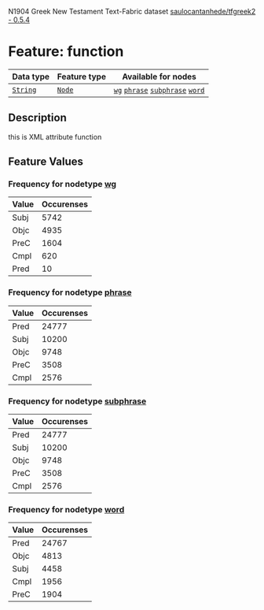 N1904 Greek New Testament Text-Fabric dataset [saulocantanhede/tfgreek2 - 0.5.4](https://github.com/saulocantanhede/tfgreek2)
# Feature: function
Data type|Feature type|Available for nodes
---|---|---
[`String`](featurebydatatype.md#string)|[`Node`](featurebytype.md#node)| [`wg`](featurebynodetype.md#wg)  [`phrase`](featurebynodetype.md#phrase)  [`subphrase`](featurebynodetype.md#subphrase)  [`word`](featurebynodetype.md#word) 
## Description
this is XML attribute function
## Feature Values
### Frequency for nodetype [wg](featurebynodetype.md#wg)
Value|Occurenses
---|---
Subj|5742
Objc|4935
PreC|1604
Cmpl|620
Pred|10
### Frequency for nodetype [phrase](featurebynodetype.md#phrase)
Value|Occurenses
---|---
Pred|24777
Subj|10200
Objc|9748
PreC|3508
Cmpl|2576
### Frequency for nodetype [subphrase](featurebynodetype.md#subphrase)
Value|Occurenses
---|---
Pred|24777
Subj|10200
Objc|9748
PreC|3508
Cmpl|2576
### Frequency for nodetype [word](featurebynodetype.md#word)
Value|Occurenses
---|---
Pred|24767
Objc|4813
Subj|4458
Cmpl|1956
PreC|1904

